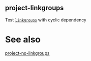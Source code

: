 ## project-linkgroups

Test [`linkgroups`](https://premake.github.io/docs/linkgroups) with cyclic dependency

# See also

[project-no-linkgroups](../project-no-linkgroups/)
